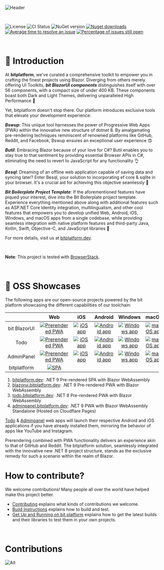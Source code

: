 ![Header](https://user-images.githubusercontent.com/6169846/251658486-b16e1db8-5481-46c4-9fc1-c9b279a4364a.png)

<br/>

![License](https://img.shields.io/github/license/bitfoundation/bitplatform.svg)
![CI Status](https://github.com/bitfoundation/bitplatform/actions/workflows/bit.ci.yml/badge.svg)
![NuGet version](https://img.shields.io/nuget/v/bit.blazorui.svg?logo=nuget)
[![Nuget downloads](https://img.shields.io/badge/packages_download-5.3M-blue.svg?logo=nuget)](https://www.nuget.org/profiles/bit-foundation)
[![Average time to resolve an issue](http://isitmaintained.com/badge/resolution/bitfoundation/bitplatform.svg)](http://isitmaintained.com/project/bitfoundation/bitplatform "Average time to resolve an issue")
[![Percentage of issues still open](http://isitmaintained.com/badge/open/bitfoundation/bitplatform.svg)](http://isitmaintained.com/project/bitfoundation/bitplatform "Percentage of issues still open")

<br/>

# 🧾 Introduction

At **bitplatform**, we've curated a comprehensive toolkit to empower you in crafting the finest projects using Blazor. Diverging from others merely offering UI Toolkits, ***bit BlazorUI components*** distinguishes itself with over 56 components, with a compact size of under 400 KB. These components boast both Dark and Light Themes, delivering unparalleled High Performance 🚀

Yet, bitplatform doesn't stop there. Our platform introduces exclusive tools that elevate your development experience:

***Bswup***: This unique tool harnesses the power of Progressive Web Apps (PWA) within the innovative new structure of dotnet 8. By amalgamating pre-rendering techniques reminiscent of renowned platforms like GitHub, Reddit, and Facebook, Bswup ensures an exceptional user experience 😍

***Butil***: Embracing Blazor because of your love for C#? Butil enables you to stay true to that sentiment by providing essential Browser APIs in C#, eliminating the need to revert to JavaScript for any functionality 👌

***Besql***: Dreaming of an offline web application capable of saving data and syncing later? Enter Besql, your solution to incorporating ef core & sqlite in your browser. It's a crucial aid for achieving this objective seamlessly 🕺

***Bit Boilerplate Project Template***: If the aforementioned features have piqued your interest, dive into the Bit Boilerplate project template. Experience everything mentioned above along with additional features such as ASP.NET Core Identity integration, multilingualism, and other cool features that empowers you to develop unified Web, Android, iOS, Windows, and macOS apps from a single codebase, while providing seamless integration with native platform features and third-party Java, Kotlin, Swift, Objective-C, and JavaScript libraries 💯

For more details, visit us at [bitplatform.dev](https://bitplatform.dev/).

<br/>

**Note**: This project is tested with [BrowserStack](https://www.browserstack.com/).

<br/>

# 🎁 OSS Showcases

The following apps are our open-source projects powered by the bit platform showcasing the different capabilities of our toolchain:

| | &nbsp;&nbsp;&nbsp;Web&nbsp;&nbsp;&nbsp; | &nbsp;&nbsp;&nbsp;iOS&nbsp;&nbsp;&nbsp; | Android | Windows | macOS |
|:-:|:--:|:--:|:--:|:--:|:--:|
| bit BlazorUI | [![Prerendered PWA](https://github-production-user-asset-6210df.s3.amazonaws.com/6169846/251381583-8b8eb895-80c9-4811-9641-57a5a08db163.png)](https://blazorui.bitplatform.dev) | [![iOS app](https://github-production-user-asset-6210df.s3.amazonaws.com/6169846/251381842-e72976ce-fd20-431d-a677-ca1ed625b83b.png)](https://apps.apple.com/us/app/bit-blazor-ui/id6450401404) | [![Android app](https://github-production-user-asset-6210df.s3.amazonaws.com/6169846/251381958-24931682-87f6-44fc-a1c7-eecf46387005.png)](https://play.google.com/store/apps/details?id=com.bitplatform.BlazorUI.Demo) | [![Windows app](https://github-production-user-asset-6210df.s3.amazonaws.com/6169846/251382080-9ae97fea-934c-4097-aca4-124a2aed1595.png)](https://windows-components.bitplatform.dev/Bit.BlazorUI.Demo.Client.Windows-win-Setup.exe) | [![macOS app](https://github-production-user-asset-6210df.s3.amazonaws.com/6169846/251382211-0d58f9ba-1a1f-4481-a0ca-b23a393cca9f.png)](https://apps.apple.com/nl/app/bit-blazor-ui/id6450401404)
| Todo | [![Prerendered PWA](https://github-production-user-asset-6210df.s3.amazonaws.com/6169846/251381583-8b8eb895-80c9-4811-9641-57a5a08db163.png)](https://todo.bitplatform.dev) | [![iOS app](https://github-production-user-asset-6210df.s3.amazonaws.com/6169846/251381842-e72976ce-fd20-431d-a677-ca1ed625b83b.png)](https://apps.apple.com/us/app/bit-todotemplate/id6450611072) | [![Android app](https://github-production-user-asset-6210df.s3.amazonaws.com/6169846/251381958-24931682-87f6-44fc-a1c7-eecf46387005.png)](https://play.google.com/store/apps/details?id=com.bitplatform.Todo.Template) | [![Windows app](https://github-production-user-asset-6210df.s3.amazonaws.com/6169846/251382080-9ae97fea-934c-4097-aca4-124a2aed1595.png)](https://windows-todo.bitplatform.dev/TodoSample.Client.Windows-win-Setup.exe) | [![macOS app](https://github-production-user-asset-6210df.s3.amazonaws.com/6169846/251382211-0d58f9ba-1a1f-4481-a0ca-b23a393cca9f.png)](https://apps.apple.com/nl/app/bit-todotemplate/id6450611072)
| AdminPanel | [![Prerendered PWA](https://github-production-user-asset-6210df.s3.amazonaws.com/6169846/251381583-8b8eb895-80c9-4811-9641-57a5a08db163.png)](https://adminpanel.bitplatform.dev) | [![iOS app](https://github-production-user-asset-6210df.s3.amazonaws.com/6169846/251381842-e72976ce-fd20-431d-a677-ca1ed625b83b.png)](https://apps.apple.com/us/app/bit-adminpanel/id6450611349) | [![Android app](https://github-production-user-asset-6210df.s3.amazonaws.com/6169846/251381958-24931682-87f6-44fc-a1c7-eecf46387005.png)](https://play.google.com/store/apps/details?id=com.bitplatform.AdminPanel.Template) | [![Windows app](https://github-production-user-asset-6210df.s3.amazonaws.com/6169846/251382080-9ae97fea-934c-4097-aca4-124a2aed1595.png)](https://windows-admin.bitplatform.dev/AdminPanel.Client.Windows-win-Setup.exe) | [![macOS app](https://github-production-user-asset-6210df.s3.amazonaws.com/6169846/251382211-0d58f9ba-1a1f-4481-a0ca-b23a393cca9f.png)](https://apps.apple.com/nl/app/bit-adminpanel/id6450611349) |
| bitplatform | [![SPA](https://github-production-user-asset-6210df.s3.amazonaws.com/6169846/251395129-71a5a79c-af74-4d4e-a0f7-ed9a15cf2e46.png)](https://bitplatform.dev)|

1. [bitplatform.dev](https://bitplatform.dev): .NET 9 Pre-rendered SPA with Blazor WebAssembly
2. [blazorui.bitplatform.dev](https://blazorui.bitplatform.dev): .NET 9 Pre-rendered PWA with Blazor WebAssembly
3. [todo.bitplatform.dev](https://todo.bitplatform.dev): .NET 8 Pre-rendered PWA with Blazor WebAssembly
5. [adminpanel.bitplatform.dev](https://adminpanel.bitplatform.dev): .NET 9 PWA with Blazor WebAssembly Standalone (Hosted on Cloudflare Pages)

[Todo](https://todo.bitplatform.dev) & [Adminpanel](https://adminpanel.bitplatform.dev) web apps will launch their respective Android and iOS applications if you have already installed them, mirroring the behavior of apps like YouTube and Instagram. 

Prerendering combined with PWA functionality delivers an experience akin to that of GitHub and Reddit. The bitplatform solution, seamlessly integrated with the innovative new .NET 8 project structure, stands as the exclusive remedy for such a scenario within the realm of Blazor.

# How to contribute?

We welcome contributions! Many people all over the world have helped make this project better.

* [Contributing](CONTRIBUTING.md) explains what kinds of contributions we welcome.
* [Build Instructions](docs/how-to-build.md) explains how to build and test.
* [Get Up and Running on bit platform](docs/up-and-running.md) explains how to get the latest builds and their libraries to test them in your own projects.

<br/>

# **Contributions**

![Alt](https://repobeats.axiom.co/api/embed/66dc1fc04ed967094b98ac118e8f18fa38b19f6a.svg "bit platform open source contributions report")
